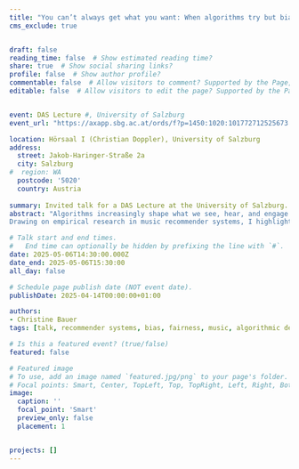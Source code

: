 ```yaml
---
title: "You can’t always get what you want: When algorithms try but biases persist"
cms_exclude: true


draft: false
reading_time: false  # Show estimated reading time?
share: true  # Show social sharing links?
profile: false  # Show author profile?
commentable: false  # Allow visitors to comment? Supported by the Page, Post, and Docs content types.
editable: false  # Allow visitors to edit the page? Supported by the Page, Post, and Docs content types.


event: DAS Lecture #, University of Salzburg
event_url: "https://axapp.sbg.ac.at/ords/f?p=1450:1020:101772712525673::NO::P1020_ID:14140"

location: Hörsaal I (Christian Doppler), University of Salzburg
address:
  street: Jakob-Haringer-Straße 2a
  city: Salzburg
#  region: WA
  postcode: '5020'
  country: Austria
  
summary: Invited talk for a DAS Lecture at the University of Salzburg.
abstract: "Algorithms increasingly shape what we see, hear, and engage with in daily life. Recommender systems, in particular, aim to connect users with relevant content through personalization mechanisms—yet, they often reproduce and amplify existing societal biases. In this talk, I examine the persistence of systematic biases, focusing on the complex interactions between algorithmic models, user behavior, and feedback loops.<br>
Drawing on empirical research in music recommender systems, I highlight how underlying distributional patterns can undermine fairness interventions. Beyond identifying challenges, I will discuss approaches that integrate algorithmic adjustments with broader socio-technical considerations, raising important questions about responsibility, design choices, and how to evaluate systems beyond traditional performance metrics. This work reflects my commitment to developing systems that serve both consumers and providers more equitably."

# Talk start and end times.
#   End time can optionally be hidden by prefixing the line with `#`.
date: 2025-05-06T14:30:00.000Z
date_end: 2025-05-06T15:30:00
all_day: false

# Schedule page publish date (NOT event date).
publishDate: 2025-04-14T00:00:00+01:00

authors:
- Christine Bauer
tags: [talk, recommender systems, bias, fairness, music, algorithmic decision-making, personalization]

# Is this a featured event? (true/false)
featured: false

# Featured image
# To use, add an image named `featured.jpg/png` to your page's folder.
# Focal points: Smart, Center, TopLeft, Top, TopRight, Left, Right, BottomLeft, Bottom, BottomRight.
image:
  caption: ''
  focal_point: 'Smart'
  preview_only: false
  placement: 1


projects: []
---
```

